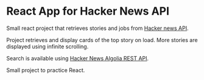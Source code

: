 # React App for Hacker News API 

Small react project that retrieves stories and jobs from [Hacker news API](https://github.com/HackerNews/API).

Project retrieves and display cards of the top story on load. More stories are displayed using infinite scrolling. 

Search is available using [Hacker News Algolia REST API](https://hn.algolia.com/).

Small project to practice React. 
